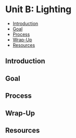 # Unit B: Lighting

<!-- TOC START min:2 max:4 link:true asterisk:false update:true -->
- [Introduction](#introduction)
- [Goal](#goal)
- [Process](#process)
- [Wrap-Up](#wrap-up)
- [Resources](#resources)
<!-- TOC END -->

## Introduction



## Goal



## Process


## Wrap-Up

## Resources

